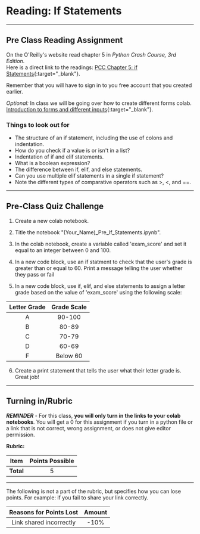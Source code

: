 #  Reading: If Statements

---

## Pre Class Reading Assignment

On the O'Reilly's website read chapter 5 in _Python Crash Course, 3rd Edition_. 
</br>Here is a direct link to the readings: [PCC Chapter 5: if Statements](https://learning.oreilly.com/library/view/python-crash-course/9781098156664/c05.xhtml){:target="_blank"}.

Remember that you will have to sign in to you free account that you created earlier.

_Optional:_ In class we will be going over how to create different forms colab. [Introduction to forms and different inputs](https://www.tutorialspoint.com/google_colab/google_colab_adding_forms.htm){:target="_blank"}.

### Things to look out for
- The structure of an if statement, including the use of colons and indentation.
- How do you check if a value is or isn't in a list?
- Indentation of if and elif statements.
- What is a boolean expression?
- The difference between if, elif, and else statements.
- Can you use multiple elif statements in a single if statement?
- Note the different types of comparative operators such as >, <, and ==.

---

## Pre-Class Quiz Challenge

1. Create a new colab notebook.

2. Title the notebook "(Your_Name)_Pre_If_Statements.ipynb".

3. In the colab notebook, create a variable called 'exam_score' and set it equal to an integer between 0 and 100.

4. In a new code block, use an if statment to check that the user's grade is greater than or equal to 60. Print a message telling the user whether they pass or fail

5. In a new code block, use if, elif, and else statements to assign a letter grade based on the value of 'exam_score' using the following scale:


| **Letter Grade** | **Grade Scale** |  
|:----------------:|:---------------:|
|        A         |     90-100      | 
|        B         |      80-89      |
|        C         |      70-79      |
|        D         |      60-69      |
|        F         |    Below 60     |

6. Create a print statement that tells the user what their letter grade is. Great job!

---

## Turning in/Rubric

**_REMINDER_** - For this class, **you will only turn in the links to your colab notebooks**. You will get a 0 for this assignment if you turn in a python file or a link that is not correct, wrong assignment, or does not give editor permission.

**Rubric:**

|                      Item                      | Points Possible |
|:----------------------------------------------:|:---------------:|
| <div style="text-align: right">**Total**</div> |        5        |

---

The following is not a part of the rubric, but specifies how you can lose points. For example: if you fail to share your link correctly.

| **Reasons for Points Lost** |    **Amount**     |  
|:---------------------------:|:-----------------:|
|   Link shared incorrectly   |       -10%        | 